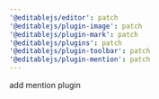 ```yaml
---
'@editablejs/editor': patch
'@editablejs/plugin-image': patch
'@editablejs/plugin-mark': patch
'@editablejs/plugins': patch
'@editablejs/plugin-toolbar': patch
'@editablejs/plugin-mention': patch
---
```


add mention plugin
